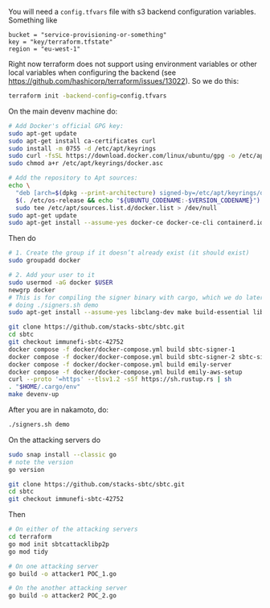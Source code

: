 You will need a `config.tfvars` file with s3 backend configuration variables. Something like
```
bucket = "service-provisioning-or-something"
key = "key/terraform.tfstate"
region = "eu-west-1"
```
Right now terraform does not support using environment variables or other local variables when configuring the backend (see https://github.com/hashicorp/terraform/issues/13022). So we do this:
```bash
terraform init -backend-config=config.tfvars
```

On the main devenv machine do:
```bash
# Add Docker's official GPG key:
sudo apt-get update
sudo apt-get install ca-certificates curl
sudo install -m 0755 -d /etc/apt/keyrings
sudo curl -fsSL https://download.docker.com/linux/ubuntu/gpg -o /etc/apt/keyrings/docker.asc
sudo chmod a+r /etc/apt/keyrings/docker.asc

# Add the repository to Apt sources:
echo \
  "deb [arch=$(dpkg --print-architecture) signed-by=/etc/apt/keyrings/docker.asc] https://download.docker.com/linux/ubuntu \
  $(. /etc/os-release && echo "${UBUNTU_CODENAME:-$VERSION_CODENAME}") stable" | \
  sudo tee /etc/apt/sources.list.d/docker.list > /dev/null
sudo apt-get update
sudo apt-get install --assume-yes docker-ce docker-ce-cli containerd.io docker-buildx-plugin docker-compose-plugin
```

Then do
```bash
# 1. Create the group if it doesn’t already exist (it should exist)
sudo groupadd docker

# 2. Add your user to it
sudo usermod -aG docker $USER
newgrp docker
# This is for compiling the signer binary with cargo, which we do later when 
# doing ./signers.sh demo
sudo apt-get install --assume-yes libclang-dev make build-essential libssl-dev pkg-config

git clone https://github.com/stacks-sbtc/sbtc.git
cd sbtc
git checkout immunefi-sbtc-42752
docker compose -f docker/docker-compose.yml build sbtc-signer-1
docker compose -f docker/docker-compose.yml build sbtc-signer-2 sbtc-signer-3 
docker compose -f docker/docker-compose.yml build emily-server
docker compose -f docker/docker-compose.yml build emily-aws-setup
curl --proto '=https' --tlsv1.2 -sSf https://sh.rustup.rs | sh
. "$HOME/.cargo/env"
make devenv-up
```
After you are in nakamoto, do:
```bash
./signers.sh demo
```

On the attacking servers do
```bash
sudo snap install --classic go
# note the version
go version

git clone https://github.com/stacks-sbtc/sbtc.git
cd sbtc
git checkout immunefi-sbtc-42752
```

Then
```bash
# On either of the attacking servers
cd terraform
go mod init sbtcattacklibp2p
go mod tidy

# On one attacking server
go build -o attacker1 POC_1.go

# On the another attacking server
go build -o attacker2 POC_2.go
```